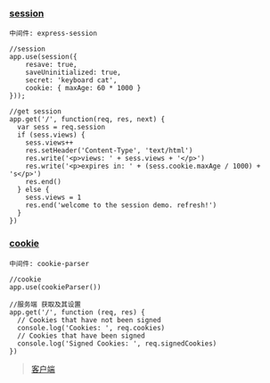 ### [session](https://github.com/expressjs/session) 

```
中间件: express-session

//session
app.use(session({
    resave: true,
    saveUninitialized: true,
    secret: 'keyboard cat',
    cookie: { maxAge: 60 * 1000 }
}));

//get session 
app.get('/', function(req, res, next) {
  var sess = req.session
  if (sess.views) {
    sess.views++
    res.setHeader('Content-Type', 'text/html')
    res.write('<p>views: ' + sess.views + '</p>')
    res.write('<p>expires in: ' + (sess.cookie.maxAge / 1000) + 's</p>')
    res.end()
  } else {
    sess.views = 1
    res.end('welcome to the session demo. refresh!')
  }
})
```

### [cookie](https://github.com/expressjs/cookie-parser) 

```
中间件: cookie-parser

//cookie
app.use(cookieParser())

//服务端 获取及其设置
app.get('/', function (req, res) {
  // Cookies that have not been signed
  console.log('Cookies: ', req.cookies)
  // Cookies that have been signed
  console.log('Signed Cookies: ', req.signedCookies)
})

```

>  [客户端](http://www.w3school.com.cn/js/js_cookies.asp)

```

```